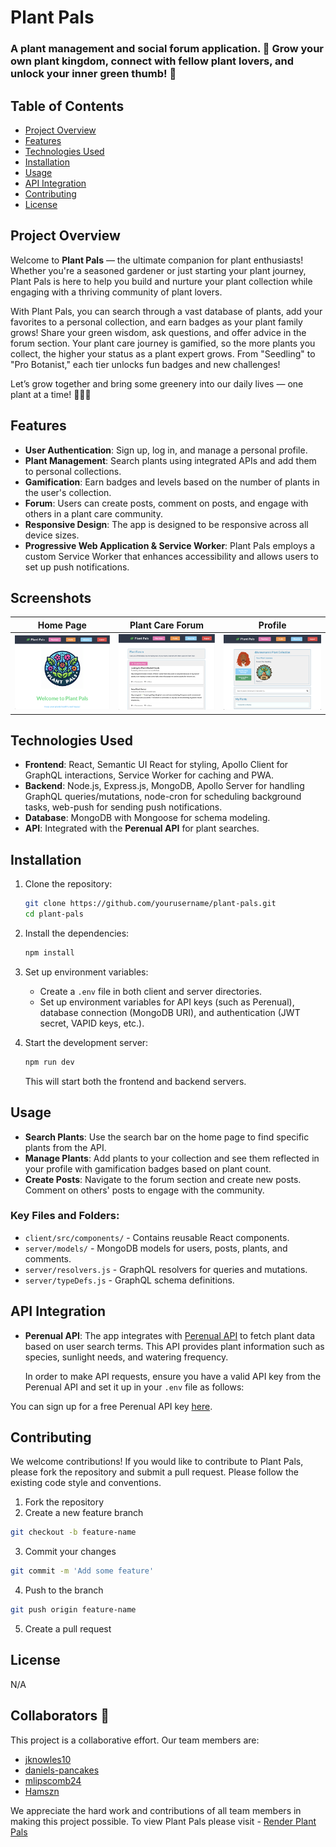# Plant Pals

### A plant management and social forum application. 🌿 Grow your own plant kingdom, connect with fellow plant lovers, and unlock your inner green thumb! 🌱

## Table of Contents

- [Project Overview](#project-overview)
- [Features](#features)
- [Technologies Used](#technologies-used)
- [Installation](#installation)
- [Usage](#usage)
- [API Integration](#api-integration)
- [Contributing](#contributing)
- [License](#license)

## Project Overview

Welcome to **Plant Pals** — the ultimate companion for plant enthusiasts! Whether you're a seasoned gardener or just starting your plant journey, Plant Pals is here to help you build and nurture your plant collection while engaging with a thriving community of plant lovers.

With Plant Pals, you can search through a vast database of plants, add your favorites to a personal collection, and earn badges as your plant family grows! Share your green wisdom, ask questions, and offer advice in the forum section. Your plant care journey is gamified, so the more plants you collect, the higher your status as a plant expert grows. From "Seedling" to "Pro Botanist," each tier unlocks fun badges and new challenges!

Let’s grow together and bring some greenery into our daily lives — one plant at a time! 🌵🌸🌻

## Features

- **User Authentication**: Sign up, log in, and manage a personal profile.
- **Plant Management**: Search plants using integrated APIs and add them to personal collections.
- **Gamification**: Earn badges and levels based on the number of plants in the user's collection.
- **Forum**: Users can create posts, comment on posts, and engage with others in a plant care community.
- **Responsive Design**: The app is designed to be responsive across all device sizes.
- **Progressive Web Application & Service Worker**: Plant Pals employs a custom Service Worker that enhances accessibility and allows users to set up push notifications.

## Screenshots

| Home Page                            | Plant Care Forum                             | Profile                               |
| ------------------------------------ | -------------------------------------------- | ------------------------------------- |
| ![Home Page](./screenshots/home.png) | ![Plant Care Forum](./screenshots/forum.png) | ![Profile](./screenshots/profile.png) |

## Technologies Used

- **Frontend**: React, Semantic UI React for styling, Apollo Client for GraphQL interactions, Service Worker for caching and PWA.
- **Backend**: Node.js, Express.js, MongoDB, Apollo Server for handling GraphQL queries/mutations, node-cron for scheduling background tasks, web-push for sending push notifications.
- **Database**: MongoDB with Mongoose for schema modeling.
- **API**: Integrated with the **Perenual API** for plant searches.

## Installation

1. Clone the repository:

   ```bash
   git clone https://github.com/yourusername/plant-pals.git
   cd plant-pals
   ```

2. Install the dependencies:

   ```bash
   npm install
   ```

3. Set up environment variables:
   - Create a `.env` file in both client and server directories.
   - Set up environment variables for API keys (such as Perenual), database connection (MongoDB URI), and authentication (JWT secret, VAPID keys, etc.).
4. Start the development server:

   ```bash
   npm run dev
   ```

   This will start both the frontend and backend servers.

## Usage

- **Search Plants**: Use the search bar on the home page to find specific plants from the API.
- **Manage Plants**: Add plants to your collection and see them reflected in your profile with gamification badges based on plant count.
- **Create Posts**: Navigate to the forum section and create new posts. Comment on others' posts to engage with the community.

### Key Files and Folders:

- `client/src/components/` - Contains reusable React components.
- `server/models/` - MongoDB models for users, posts, plants, and comments.
- `server/resolvers.js` - GraphQL resolvers for queries and mutations.
- `server/typeDefs.js` - GraphQL schema definitions.

## API Integration

- **Perenual API**: The app integrates with [Perenual API](https://perenual.com/) to fetch plant data based on user search terms. This API provides plant information such as species, sunlight needs, and watering frequency.

  In order to make API requests, ensure you have a valid API key from the Perenual API and set it up in your `.env` file as follows:

You can sign up for a free Perenual API key [here](https://perenual.com/signup).

## Contributing

We welcome contributions! If you would like to contribute to Plant Pals, please fork the repository and submit a pull request. Please follow the existing code style and conventions.

1. Fork the repository
2. Create a new feature branch

```bash
git checkout -b feature-name
```

3. Commit your changes

```bash
git commit -m 'Add some feature'
```

4. Push to the branch

```bash
git push origin feature-name
```

5. Create a pull request

## License

N/A

## Collaborators 🤝

This project is a collaborative effort. Our team members are:

- [jknowles10](https://github.com/jknowles10)
- [daniels-pancakes](https://github.com/daniels-pancakes)
- [mlipscomb24](https://github.com/mlipscomb24)
- [Hamszn](https://github.com/Hamszn)

We appreciate the hard work and contributions of all team members in making this project possible. To view Plant Pals please visit - [Render Plant Pals](https://plant-pals.onrender.com/) 
